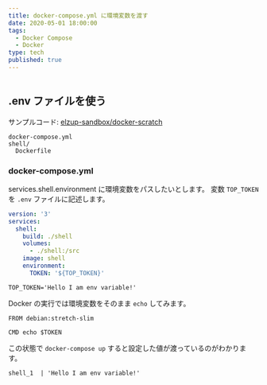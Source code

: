 ```yaml
---
title: docker-compose.yml に環境変数を渡す
date: 2020-05-01 18:00:00
tags:
  - Docker Compose
  - Docker
type: tech
published: true
---
```


```toc

```

## .env ファイルを使う

サンプルコード: [elzup\-sandbox/docker\-scratch](https://github.com/elzup-sandbox/docker-scratch)

```
docker-compose.yml
shell/
  Dockerfile
```

### docker-compose.yml

services.shell.environment に環境変数をパスしたいとします。
変数 `TOP_TOKEN` を `.env` ファイルに記述します。

```yml title=docker-compose.yml
version: '3'
services:
  shell:
    build: ./shell
    volumes:
      - ./shell:/src
    image: shell
    environment:
      TOKEN: '${TOP_TOKEN}'
```

```.env
TOP_TOKEN='Hello I am env variable!'
```

Docker の実行では環境変数をそのまま `echo` してみます。

```:title=Dockerfile
FROM debian:stretch-slim

CMD echo $TOKEN
```

この状態で `docker-compose up` すると設定した値が渡っているのがわかります。

```
shell_1  | 'Hello I am env variable!'
```
